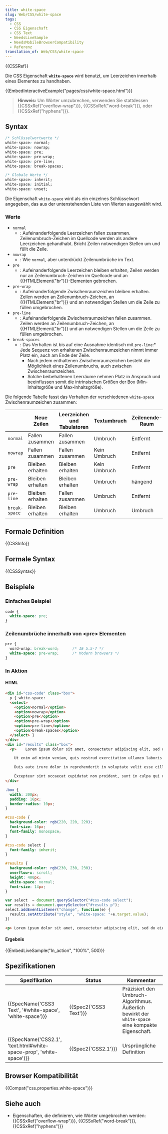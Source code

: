 ```yaml
---
title: white-space
slug: Web/CSS/white-space
tags:
  - CSS
  - CSS Eigenschaft
  - CSS Text
  - NeedsLiveSample
  - NeedsMobileBrowserCompatibility
  - Referenz
translation_of: Web/CSS/white-space
---
```

{{CSSRef}}

Die CSS Eigenschaft **`white-space`** wird benutzt, um Leerzeichen innerhalb eines Elementes zu handhaben.

{{EmbedInteractiveExample("pages/css/white-space.html")}}

> **Hinweis:** Um Wörter umzubrechen, verwenden Sie stattdessen {{CSSxRef("overflow-wrap")}}, {{CSSxRef("word-break")}}, oder {{CSSxRef("hyphens")}}.

## Syntax

```css
/* Schlüsselwortwerte */
white-space: normal;
white-space: nowrap;
white-space: pre;
white-space: pre-wrap;
white-space: pre-line;
white-space: break-spaces;

/* Globale Werte */
white-space: inherit;
white-space: initial;
white-space: unset;
```

Die Eigenschaft `white-space` wird als ein einzelnes Schlüsselwort angegeben, das aus der untenstehenden Liste von Werten ausgewählt wird.

### Werte

- `normal`
  - : Aufeinanderfolgende Leerzeichen fallen zusammen. Zeilenumbruch-Zeichen im Quellcode werden als andere Leerzeichen gehandhabt. Bricht Zeilen notwendigen Stellen um und füllt die Zeile.
- `nowrap`
  - : Wie `normal`, aber unterdrückt Zeilenumbrüche im Text.
- `pre`
  - : Aufeinanderfolgende Leerzeichen bleiben erhalten, Zeilen werden nur an Zeilenumbruch-Zeichen im Quellcode und an {{HTMLElement("br")}}-Elementen gebrochen.
- `pre-wrap`
  - : Aufeinanderfolgende Zwischenraumzeichen bleiben erhalten. Zeilen werden an Zeilenumbruch-Zeichen, an {{HTMLElement("br")}} und an notwendigen Stellen um die Zeile zu füllen umgebrochen.
- `pre-line`
  - : Aufeinanderfolgende Zwischenraumzeichen fallen zusammen. Zeilen werden an Zeilenumbruch-Zeichen, an {{HTMLElement("br")}} und an notwendigen Stellen um die Zeile zu füllen umgebrochen.
- `break-spaces`
  - : Das Verhalten ist bis auf eine Ausnahme identisch mit `pre-line`:\* Jede Sequenz von erhaltenen Zwischenraumzeichen nimmt immer Platz ein, auch am Ende der Zeile.
    - Nach jedem enthaltenen Zwischenraumzeichen besteht die Möglichkeit eines Zeilenumbruchs, auch zwischen Zwischenraumzeichen.
    - Solche beibehaltenen Leerräume nehmen Platz in Anspruch und beeinflussen somit die intrinsischen Größen der Box (Min-Inhaltsgröße und Max-Inhaltsgröße).

Die folgende Tabelle fasst das Verhalten der verschiedenen `white-space` Zwischenraumzeichen zusammen:

|               | Neue Zeilen      | Leerzeichen und Tabulatoren | Textumbruch  | Zeilenende-Raum |
| ------------- | ---------------- | --------------------------- | ------------ | --------------- |
| `normal`      | Fallen zusammen  | Fallen zusammen             | Umbruch      | Entfernt        |
| `nowrap`      | Fallen zusammen  | Fallen zusammen             | Kein Umbruch | Entfernt        |
| `pre`         | Bleiben erhalten | Bleiben erhalten            | Kein Umbruch | Entfernt        |
| `pre-wrap`    | Bleiben erhalten | Bleiben erhalten            | Umbruch      | hängend         |
| `pre-line`    | Bleiben erhalten | Fallen zusammen             | Umbruch      | Entfernt        |
| `break-space` | Bleiben erhalten | Bleiben erhalten            | Umbruch      | Umbruch         |

## Formale Definition

{{CSSInfo}}

## Formale Syntax

{{CSSSyntax}}

## Beispiele

### Einfaches Beispiel

```css
code {
  white-space: pre;
}
```

### Zeilenumbrüche innerhalb von \<pre> Elementen

```css
pre {
  word-wrap: break-word;      /* IE 5.5-7 */
  white-space: pre-wrap;      /* Modern browsers */
}
```

### In Aktion

#### HTML

```html hidden
<div id="css-code" class="box">
  p { white-space:
  <select>
    <option>normal</option>
    <option>nowrap</option>
    <option>pre</option>
    <option>pre-wrap</option>
    <option>pre-line</option>
    <option>break-spaces</option>
  </select> }
</div>
<div id="results" class="box">
  <p>    Lorem ipsum dolor sit amet, consectetur adipiscing elit, sed do eiusmod tempor incididunt ut labore et dolore magna aliqua.

    Ut enim ad minim veniam, quis nostrud exercitation ullamco laboris nisi ut aliquip ex ea commodo consequat.

    Duis aute irure dolor in reprehenderit in voluptate velit esse cillum dolore eu fugiat nulla pariatur.

    Excepteur sint occaecat cupidatat non proident, sunt in culpa qui officia deserunt mollit anim id est laborum.</p>
</div>
```

```css hidden
.box {
  width: 300px;
  padding: 16px;
  border-radius: 10px;
}

#css-code {
  background-color: rgb(220, 220, 220);
  font-size: 16px;
  font-family: monospace;
}

#css-code select {
  font-family: inherit;
}

#results {
  background-color: rgb(230, 230, 230);
  overflow-x: scroll;
  height: 400px;
  white-space: normal;
  font-size: 14px;
}
```

```js hidden
var select  = document.querySelector("#css-code select");
var results = document.querySelector("#results p");
select.addEventListener("change", function(e) {
  results.setAttribute("style", "white-space: "+e.target.value);
})
```

```html
<p> Lorem ipsum dolor sit amet, consectetur adipiscing elit, sed do eiusmod tempor incididunt ut labore et dolore magna aliqua. Ut enim ad minim veniam, quis nostrud exercitation ullamco laboris nisi ut aliquip ex ea commodo consequat. Duis aute irure dolor in reprehenderit in voluptate velit esse cillum dolore eu fugiat nulla pariatur. Excepteur sint occaecat cupidatat non proident, sunt in culpa qui officia deserunt mollit anim id est laborum.</p>
```

#### Ergebnis

{{EmbedLiveSample("In_action", "100%", 500)}}

## Spezifikationen

| Spezifikation                                                                            | Status                       | Kommentar                                                                                          |
| ---------------------------------------------------------------------------------------- | ---------------------------- | -------------------------------------------------------------------------------------------------- |
| {{SpecName('CSS3 Text', '#white-space', 'white-space')}}             | {{Spec2('CSS3 Text')}} | Präzisiert den Umbruch-Algorithmus. Äußerlich bewirkt der `white-space` eine kompakte Eigenschaft. |
| {{SpecName('CSS2.1', 'text.html#white-space-prop', 'white-space')}} | {{Spec2('CSS2.1')}}     | Ursprüngliche Definition                                                                           |

## Browser Kompatibilität

{{Compat("css.properties.white-space")}}

## Siehe auch

- Eigenschaften, die definieren, wie Wörter umgebrochen werden: {{CSSxRef("overflow-wrap")}}, {{CSSxRef("word-break")}}, {{CSSxRef("hyphens")}}
